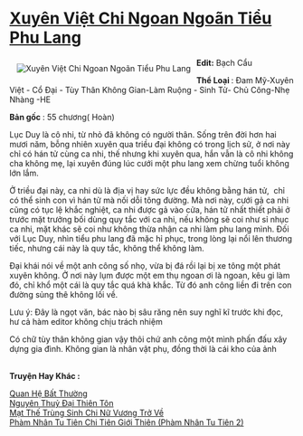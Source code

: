 <a href="https://utruyen.com/xuyen-viet-chi-ngoan-ngoan-tieu-phu-lang/20870/" title="Xuyên Việt Chi Ngoan Ngoãn Tiểu Phu Lang"><h1>Xuyên Việt Chi Ngoan Ngoãn Tiểu Phu Lang</h1></a><div style="display:table"><img align="right" style="float: left; padding: 10px;" src="https://utruyen.com/images/story/200x260/xuyen-viet-chi-ngoan-ngoan-tieu-phu-lang.jpg" alt="Xuyên Việt Chi Ngoan Ngoãn Tiểu Phu Lang"><b>Edit:</b> Bạch Cẩu <p></p><b>Thể Loại </b>: Đam Mỹ-Xuyên Việt - Cổ Đại - Tùy Thân Không Gian-Làm Ruộng - Sinh Tử- Chủ Công-Nhẹ Nhàng -HE <p></p><b>Bản gốc </b>: 55 chương( Hoàn)<p></p>Lục Duy là cô nhi, từ nhỏ đã không có người thân. Sống trên đời hơn hai mươi năm, bỗng nhiên xuyên qua triều đại không có trong lịch sử, ở nơi này chỉ có hán tử cùng ca nhi, thế nhưng khi xuyên qua, hắn vẫn là cô nhi không cha không mẹ, lại xuyên đúng lúc cưới một phu lang xem chừng tuổi không lớn lắm.<p></p>Ở triều đại này, ca nhi dù là địa vị hay sức lực đều không bằng hán tử,  chỉ có thể sinh con vì hán tử mà nối dỗi tông đường. Mà nơi này, cưới gả ca nhi cũng có tục lệ khắc nghiệt, ca nhi được gả vào cửa, hán tử nhất thiết phải ở trước mặt trưởng bối dùng quy tắc với ca nhi, nếu không sẽ coi như sỉ nhục ca nhi, mặt khác sẽ coi như không thừa nhận ca nhi làm phu lang mình. Đối với Lục Duy, nhìn tiểu phu lang đã mặc hỉ phục, trong lòng lại nổi lên thương tiếc, nhưng cái này là quy tắc, không thể không làm.<p></p>Đại khái nói về một anh công số nhọ, vừa bị đá rồi lại bị xe tông một phát xuyên không. Ở nơi này lụm được một em thụ ngoan ơi là ngoan, kêu gi làm đó, chỉ khổ một cái là quy tắc quá khà khắc. Từ đó anh công liền đi trên con đường sủng thê không lối về.<p></p>Lưu ý: Đây là ngọt văn, bác nào bị sâu răng nên suy nghĩ kĩ trước khi đọc, hư cả hàm editor không chịu trách nhiệm <p></p>Có chữ tùy thân không gian vậy thôi chứ anh công một mình phấn đấu xây dựng gia đình. Không gian là nhân vật phụ, đồng thời là cái kho của ảnh</div><p><br><b>Truyện Hay Khác :</b></p><a href="https://utruyen.com/quan-he-bat-thuong/20968/" alt="Quan Hệ Bất Thường">Quan Hệ Bất Thường</a><br/><a href="https://github.com/quanluxury/ngontinhhot/tree/master/truyenhay/19144/" alt="Nguyên Thuỷ Đại Thiên Tôn">Nguyên Thuỷ Đại Thiên Tôn</a><br/><a href="https://github.com/quanluxury/truyenhot/tree/master/truyenhay/10543/" alt="Mạt Thế Trùng Sinh Chi Nữ Vương Trở Về">Mạt Thế Trùng Sinh Chi Nữ Vương Trở Về</a><br/><a href="https://github.com/quanluxury/truyenhot/tree/master/truyenhay/17517/" alt="Phàm Nhân Tu Tiên Chi Tiên Giới Thiên (Phàm Nhân Tu Tiên 2)">Phàm Nhân Tu Tiên Chi Tiên Giới Thiên (Phàm Nhân Tu Tiên 2)</a><br/>